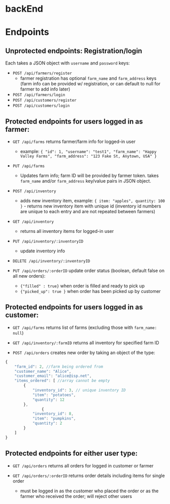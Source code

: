 # backEnd

# Endpoints

## Unprotected endpoints: Registration/login

Each takes a JSON object with `username` and `password` keys:
- `POST /api/farmers/register`
    - farmer registration has optional `farm_name` and `farm_address` keys (farm info can be provided w/ registration, or can default to null for farmer to add info later)
- `POST /api/farmers/login`
- `POST /api/customers/register`
- `POST /api/customers/login`



## Protected endpoints for users logged in as farmer:

- `GET /api/farms` returns farmer/farm info for logged-in user 
  - example: ```{
  "id": 1,
  "username": "test1",
  "farm_name": "Happy Valley Farms",
  "farm_address": "123 Fake St, Anytown, USA"
}```

- `PUT /api/farms`
    - Updates farm info; farm ID will be provided by farmer token. takes `farm_name` and/or `farm_address` key/value pairs in JSON object.

- `POST /api/inventory`
    - adds new inventory item, example: `{ item: "apples", quantity: 100 }` - returns new inventory item with unique id (inventory id numbers are unique to each entry and are not repeated between farmers)

- `GET /api/inventory`
    - returns all inventory items for logged-in user

- `PUT /api/inventory/:inventoryID`
    - update inventory info

- `DELETE /api/inventory/:inventoryID`

- `PUT /api/orders/:orderID` update order status (boolean, default false on all new orders):
    - `{"filled" : true}` when order is filled and ready to pick up
    - `{"picked_up": true }` when order has been picked up by customer

## Protected endpoints for users logged in as customer:

- `GET /api/farms` returns list of farms (excluding those with `farm_name: null`)

- `GET /api/inventory/:farmID` returns all inventory for specified farm ID

- `POST /api/orders` creates new order by taking an object of the type:
```js
{
    "farm_id": 2, //farm being ordered from
    "customer_name": "Alice",
    "customer_email": "alice@isp.net",
    "items_ordered": [ //array cannot be empty
        {
            "inventory_id": 3, // unique inventory ID
            "item": "potatoes",
            "quantity": 12
        },
                {
            "inventory_id": 8,
            "item": "pumpkins",
            "quantity": 2
        }
    ] 
}
```

## Protected endpoints for either user type:

- `GET /api/orders` returns all orders for logged in customer or farmer

- `GET /api/orders/:orderID` returns order details including items for single order
    - must be logged in as the customer who placed the order or as the farmer who received the order; will reject other users